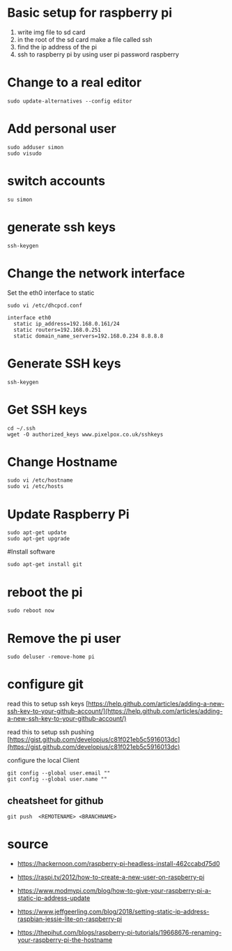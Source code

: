 # Basic setup for raspberry pi

1. write img file to sd card
2. in the root of the sd card make a file called ssh
3. find the ip address of the pi
4. ssh to raspberry pi by using user pi password raspberry

# Change to a real editor
```
sudo update-alternatives --config editor
```

# Add personal user
```
sudo adduser simon
sudo visudo
```

# switch accounts
```
su simon
```

# generate ssh keys
```
ssh-keygen
```


# Change the network interface
Set the eth0 interface to static
```
sudo vi /etc/dhcpcd.conf
```
```
interface eth0
  static ip_address=192.168.0.161/24
  static routers=192.168.0.251
  static domain_name_servers=192.168.0.234 8.8.8.8
```

# Generate SSH keys
```
ssh-keygen
```

# Get SSH keys
```
cd ~/.ssh
wget -O authorized_keys www.pixelpox.co.uk/sshkeys
```
# Change Hostname
```
sudo vi /etc/hostname
sudo vi /etc/hosts
```

# Update Raspberry Pi
```
sudo apt-get update
sudo apt-get upgrade
```

#Install software
```
sudo apt-get install git
```


# reboot the pi
```
sudo reboot now
```

# Remove the pi user
```
sudo deluser -remove-home pi
```


# configure git

read this to setup ssh keys
[https://help.github.com/articles/adding-a-new-ssh-key-to-your-github-account/](https://help.github.com/articles/adding-a-new-ssh-key-to-your-github-account/)



read this to setup ssh pushing
[https://gist.github.com/developius/c81f021eb5c5916013dc](https://gist.github.com/developius/c81f021eb5c5916013dc)

configure the local Client

```
git config --global user.email ""
git config --global user.name ""
```
## cheatsheet for github

```
git push  <REMOTENAME> <BRANCHNAME>
```

# source
* https://hackernoon.com/raspberry-pi-headless-install-462ccabd75d0

* https://raspi.tv/2012/how-to-create-a-new-user-on-raspberry-pi

* https://www.modmypi.com/blog/how-to-give-your-raspberry-pi-a-static-ip-address-update

* https://www.jeffgeerling.com/blog/2018/setting-static-ip-address-raspbian-jessie-lite-on-raspberry-pi

* https://thepihut.com/blogs/raspberry-pi-tutorials/19668676-renaming-your-raspberry-pi-the-hostname

